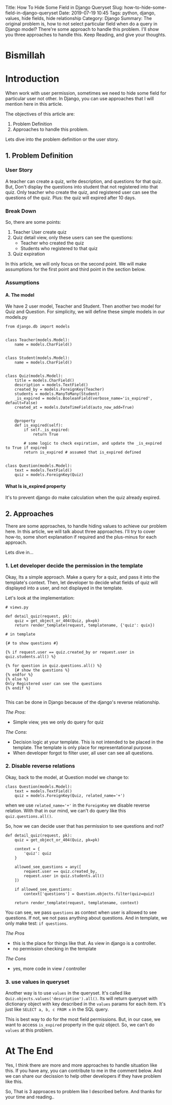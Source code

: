 Title: How To Hide Some Field in Django Queryset
Slug: how-to-hide-some-field-in-django-queryset
Date: 2019-07-19 10:45
Tags: python, django, values, hide fields, hide relationship
Category: Django
Summary: The original problem is, how to not select particular field when do a query in Django model? There're some approach to handle this problem. I'll show you three approaches to handle this. Keep Reading, and give your thoughts.

# Bismillah

# Introduction
When work with user permission, sometimes we need to hide some field for particular user not other. In Django, you can use approaches that I will mention here in this article.

The objectives of this article are:

1. Problem Definition
2. Approaches to handle this problem.

Lets dive into the problem definition or the user story.

## 1. Problem Definition

### User Story

A teacher can create a quiz, write description, and questions for that quiz. But, Don't display the questions into student that not registered into that quiz. 
Only teacher who create the quiz, and registered user can see the questions of the quiz. Plus: the quiz will expired after 10 days.

### Break Down

So, there are some points:

1. Teacher User create quiz
2. Quiz detail view, only these users can see the questions:
    - Teacher who created the quiz
    - Students who registered to that quiz
3. Quiz expiration

In this article, we will only focus on the second point. We will make assumptions for the first point and third point in the section below.

### Assumptions

#### A. The model

We have 2 user model, Teacher and Student. Then another two model for Quiz and Question. For simplicity, we will define these simple models in our models.py

```
from django.db import models


class Teacher(models.Model):
    name = models.CharField()


class Student(models.Model):
    name = models.CharField()


class Quiz(models.Model):
    title = models.CharField()
    description = models.TextField()
    created_by = models.ForeignKey(Teacher)
    students = models.ManyToMany(Student)
    _is_expired = models.BooleanField(verbose_name='is_expired', default=False)
    created_at = models.DateTimeField(auto_now_add=True)


    @property
    def is_expired(self):
        if self._is_expired:
            return True
        
        # some logic to check expiration, and update the _is_expired to True if expired
        return is_expired # assumed that is_expired defined


class Question(models.Model):
    text = models.TextField()
    quiz = models.ForeignKey(Quiz)
```

#### What Is is_expired property

It's to prevent django do make calculation when the quiz already expired.

## 2. Approaches

There are some approaches, to handle hiding values to achieve our problem here.
In this article, we will talk about three approaches. I'll try to cover how-to, some short explanation if required and the plus-minus for each approach.

Lets dive in...

### 1. Let developer decide the permission in the template

Okay, Its a simple approach. Make a query for a quiz, and pass it into the template's context. Then, let developer to decide what fields of quiz will displayed into a user, and not displayed in the template.

Let's look at the implementation:

```
# views.py

def detail_quiz(request, pk):
    quiz = get_object_or_404(Quiz, pk=pk)
    return render_template(request, templatename, {'quiz': quix})

# in template

{# to show questions #}

{% if request.user == quiz.created_by or request.user in quiz.students.all() %}

{% for question in quiz.questions.all() %}
    {# show the questions %}
{% endfor %}
{% else %}
Only Registered user can see the questions
{% endif %}


```

This can be done in Django because of the django's reverse relationship.

*The Pros*:

- Simple view, yes we only do query for quiz

*The Cons*:

- Decision logic at your template. This is not intended to be placed in the template. The template is only place for representational purpose.
- When developer forgot to filter user, all user can see all questions.


### 2. Disable reverse relations

Okay, back to the model, at Question model we change to:

```
class Question(models.Model):
    text = models.TextField()
    quiz = models.ForeignKey(Quiz, related_name='+')
```

when we use `related_name='+'` in the `ForeignKey` we disable reverse relation. With that in our mind, we can't do query like this `quiz.questions.all()`.

So, how we can decide user that has permission to see questions and not?

```
def detail_quiz(request, pk):
    quiz = get_object_or_404(Quiz, pk=pk)

    context = {
        'quiz': quiz
    }

    allowed_see_questions = any([
        request.user == quiz.created_by,
        request.user in quiz.students.all()
    ])

    if allowed_see_questions:
        context['questions'] = Question.objects.filter(quiz=quiz)

    return render_template(request, templatename, context)

```

You can see, we pass `questions` as context when user is allowed to see questions. If not, we not pass anything about questions. And in template, we only make test: `if questions`.

*The Pros*

- this is the place for things like that. As view in django is a controller.
- no permission checking in the template

*The Cons*
- yes, more code in view / controller

### 3. use values in queryset

Another way is to use `values` in the queryset. It's called like `Quiz.objects.values('description').all()`. Its will return queryset with dictionary object with key described in the `values` params for each item. It's just like `SELECT a, b, c FROM x` in the SQL query.

This is best way to do for the most field permissions. But, in our case, we want to access `is_expired` property in the quiz object. So, we can't do `values` at this problem.


# At The End

Yes, I think there are more and more approaches to handle situation like this. If you have any, you can contribute to me in the comment below. And we can share our decission to help other developers if they have problem like this.

So, That is 3 approaces to problem like I described before. And thanks for your time and reading..

